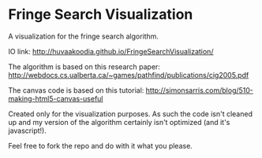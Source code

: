 Fringe Search Visualization
=========================

A visualization for the fringe search algorithm.

IO link:
http://huvaakoodia.github.io/FringeSearchVisualization/

The algorithm is based on this research paper:
http://webdocs.cs.ualberta.ca/~games/pathfind/publications/cig2005.pdf

The canvas code is based on this tutorial:
http://simonsarris.com/blog/510-making-html5-canvas-useful


Created only for the visualization purposes.
As such the code isn't cleaned up and my version of the algorithm certainly isn't optimized (and it's javascript!).

Feel free to fork the repo and do with it what you please.
